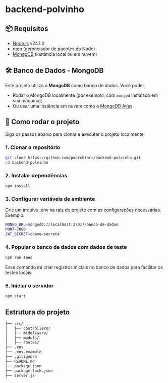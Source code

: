 # backend-polvinho

## 📦 Requisitos

- [Node.js](https://nodejs.org/) v24.1.0 
- [npm](https://www.npmjs.com/) (gerenciador de pacotes do Node)
- [MongoDB](https://www.mongodb.com/) (instância local ou em nuvem)

## 🛠 Banco de Dados - MongoDB

Este projeto utiliza o **MongoDB** como banco de dados. Você pode:

- Rodar o MongoDB localmente (por exemplo, com `mongod` instalado em sua máquina);
- Ou usar uma instância em nuvem como o [MongoDB Atlas](https://www.mongodb.com/cloud/atlas).

## 🚀 Como rodar o projeto

Siga os passos abaixo para clonar e executar o projeto localmente.

### 1. Clonar o repositório

```bash
git clone https://github.com/pmarchiori/backend-polvinho.git
cd backend-polvinho
```

### 2. Instalar dependências

```bash
npm install
```

### 3. Configurar variáveis de ambiente

Crie um arquivo .env na raiz do projeto com as configurações necessárias. Exemplo:

```bash
MONGO_URL=mongodb://localhost:27017/banco-de-dados
PORT=7000
JWT_SECRET=chave-secreta
```

### 4. Popular o banco de dados com dados de teste

```bash
npm run seed
```

Esse comando irá criar registros iniciais no banco de dados para facilitar os testes locais.

### 5. Iniciar o servidor

```bash
npm start
```

## Estrutura do projeto 

```bash
├── src/
│   ├── controllers/
│   ├── middleware/
│   ├── models/
│   ├── routes/
├── .env
├── .env.example
├── .gitignore
├── README.md
├── package.json
├── package-lock.json
├── server.js
```
